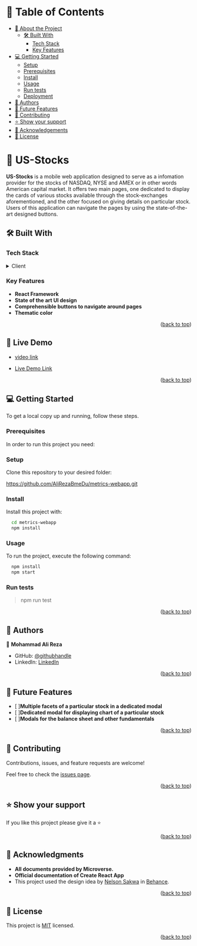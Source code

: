<a name="readme-top"></a>

<!-- TABLE OF CONTENTS -->

# 📗 Table of Contents

- [📖 About the Project](#about-project)
  - [🛠 Built With](#built-with)
    - [Tech Stack](#tech-stack)
    - [Key Features](#key-features)
- [💻 Getting Started](#getting-started)
  - [Setup](#setup)
  - [Prerequisites](#prerequisites)
  - [Install](#install)
  - [Usage](#usage)
  - [Run tests](#run-tests)
  - [Deployment](#triangular_flag_on_post-deployment)
- [👥 Authors](#authors)
- [🔭 Future Features](#future-features)
- [🤝 Contributing](#contributing)
- [⭐️ Show your support](#support)
- [🙏 Acknowledgements](#acknowledgements)
- [📝 License](#license)

<!-- PROJECT DESCRIPTION -->

# 📖 US-Stocks <a name="about-project"></a>

**US-Stocks** is a mobile web application designed to serve as a infomation provider for the stocks of NASDAQ, NYSE and AMEX or in other words American capital market. It offers two main pages, one dedicated to display the cards of  various stocks available through the stock-exchanges aforementioned, and the other focused on giving details on particular stock. Users of this application can navigate the pages by using the state-of-the-art designed buttons.

## 🛠 Built With <a name="built-with"></a>

### Tech Stack <a name="tech-stack"></a>

<details>
  <summary>Client</summary>
  <ul>
    <li><a href="https://html.com/html5/">
      HTML
      </a>
    </li>
    <li><a href="https://css3.com">
      CSS
      </a>
    </li>
    <li><a href="https://www.javascript.com/">
      React
      </a>
    </li>
  </ul>
</details>

<!-- Features -->

### Key Features <a name="key-features"></a>

- **React Framework**
- **State of the art UI design**
- **Comprehensible buttons to navigate around pages**
- **Thematic color**

<p align="right">(<a href="#readme-top">back to top</a>)</p>

## 🚀 Live Demo <a name="live-demo"></a>
- [video link](https://www.loom.com/share/Displaying-a-Web-Application-Built-with-React-c5807fea10e84b28b32d58c7e8bbf800?sid=6176e9c1-ab60-4346-89da-d8b14d4f5841)


- [Live Demo Link](https://us-stocks.onrender.com/)
<p align="right">(<a href="#readme-top">back to top</a>)</p>

<!-- GETTING STARTED -->

## 💻 Getting Started <a name="getting-started"></a>

To get a local copy up and running, follow these steps.

### Prerequisites

In order to run this project you need:

### Setup

Clone this repository to your desired folder:

https://github.com/AliRezaBmeDu/metrics-webapp.git


### Install

Install this project with: 

```sh
  cd metrics-webapp
  npm install
```

### Usage

To run the project, execute the following command:

```sh
  npm install
  npm start
```

### Run tests

> npm run test


<p align="right">(<a href="#readme-top">back to top</a>)</p>

<!-- AUTHORS -->

## 👥 Authors <a name="authors"></a>

👤 **Mohammad Ali Reza**

- GitHub: [@githubhandle](https://github.com/AliRezaBmeDu)
- LinkedIn: [LinkedIn](https://www.linkedin.com/in/mohammad-ali-reza-389717102/)

<p align="right">(<a href="#readme-top">back to top</a>)</p>

<!-- FUTURE FEATURES -->

## 🔭 Future Features <a name="future-features"></a>

- [ ]**Multiple facets of a particular stock in a dedicated modal**
- [ ]**Dedicated modal for displaying chart of a particular stock**
- [ ]**Modals for the balance sheet and other fundamentals**


<p align="right">(<a href="#readme-top">back to top</a>)</p>

<!-- CONTRIBUTING -->

## 🤝 Contributing <a name="contributing"></a>

Contributions, issues, and feature requests are welcome!

Feel free to check the [issues page](https://github.com/AliRezaBmeDu/metrics-webapp/issues).

<p align="right">(<a href="#readme-top">back to top</a>)</p>

<!-- SUPPORT -->

## ⭐️ Show your support <a name="support"></a>

If you like this project please give it a ⭐️  

<p align="right">(<a href="#readme-top">back to top</a>)</p>


<!-- ACKNOWLEDGEMENTS -->

## 🙏 Acknowledgments <a name="acknowledgements"></a>

- **All documents provided by Microverse.**
- **Official documentation of Create React App**
- This project used the design idea by [Nelson Sakwa](https://www.behance.net/sakwadesignstudio) in [Behance](https://www.behance.net/gallery/31579789/Ballhead-App-(Free-PSDs)).


<p align="right">(<a href="#readme-top">back to top</a>)</p>


<!-- LICENSE -->

## 📝 License <a name="license"></a>

This project is [MIT](./LICENSE) licensed.

<p align="right">(<a href="#readme-top">back to top</a>)</p>
